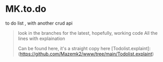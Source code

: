 # MK.to.do
to do list , with another crud api
 > look in the branches for the latest, hopefully, working code
All the lines with explaination
>
> Can be found here, it's a straight copy here
>[Todolist.explaint]: (https://github.com/Mazemk2/www/tree/main/Todolist.explaint)
